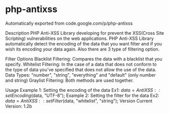 # php-antixss
Automatically exported from code.google.com/p/php-antixss

Description
PHP Anti-XSS Library developing for prevent the XSS(Cross Site Scripting) vulnerabilities on the web applications. PHP Anti-XSS Library automatically detect the encoding of the data that you want filter and if you wish its encoding your data again. Also there are 3 type of filtering option.


Filter Options
Blacklist Filtering: Compares the data with a blacklist that you specify.
Whitelist Filtering: In the case of a data that does not conform to the type of data you've specified that does not allow the use of the data.
Data Types: "number", "string", "everything" and "default" (only number and string)
Graylist Filtering: Both methods are used together.



Usage
Example 1: Setting the encoding of the data
Ex1: $data = AntiXSS::setEncoding($data, "UTF-8");
Example 2: Setting the filter for the data
Ex2: $data = AntiXSS::setFilter($data, "whitelist", "string");
Version
Current Version: 1.2b
